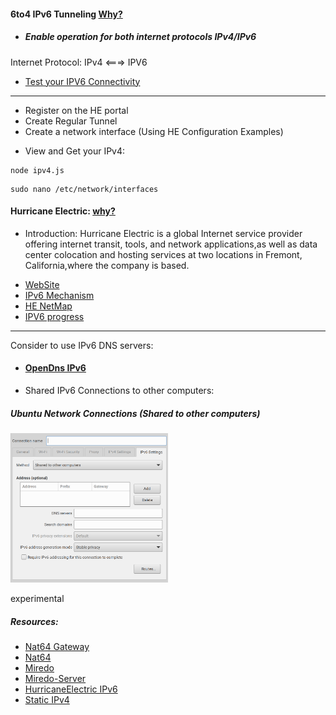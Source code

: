 #### 6to4 IPv6 Tunneling [Why?](https://www.internetsociety.org/resources/deploy360/2013/ipv6-address-planning-guidelines-for-ipv6-address-allocation/)

* ##### Enable operation for both internet protocols IPv4/IPv6 
Internet Protocol: IPv4 <===> IPV6
* [Test your IPV6 Connectivity](https://test-ipv6.com/)

---

* Register on the HE portal
* Create Regular Tunnel
* Create a network interface (Using HE Configuration Examples)

- View and Get your IPv4:
```
node ipv4.js
```

```
sudo nano /etc/network/interfaces
```

#### Hurricane Electric: [why?](https://ipv6.he.net/statistics/)
- Introduction:
Hurricane Electric is a global Internet service provider offering internet transit, tools, and network applications,as well as data center colocation and hosting services at two locations in Fremont, California,where the company is based.
* [WebSite](http://he.net/)
* [IPv6 Mechanism](https://en.wikipedia.org/wiki/IPv6_transition_mechanism)
* [HE NetMap](http://he.net/HurricaneElectricNetworkMap.pdf)
* [IPV6 progress ](https://bgp.he.net/ipv6-progress-report.cgi)
---

Consider to use IPv6 DNS servers:
* #### [OpenDns IPv6](https://www.opendns.com/about/innovations/ipv6/)

* Shared IPv6 Connections to other computers:
##### Ubuntu Network Connections (Shared to other computers)

<img src="https://github.com/universalbit-dev/HArmadillium/blob/main/docs/assets/images/experimental_ipv6_shared_to_others_computers.png" width="50%" />

experimental


##### Resources:
* [Nat64 Gateway](https://nat64.net/public-providers)
* [Nat64](https://nat64.net/)
* [Miredo](https://www.systutorials.com/docs/linux/man/5-miredo.conf/)
* [Miredo-Server](https://www.systutorials.com/docs/linux/man/8-miredo-server/)
* [HurricaneElectric IPv6](https://www.tunnelbroker.net/)
* [Static IPv4](https://www.cyberciti.biz/faq/add-configure-set-up-static-ip-address-)
